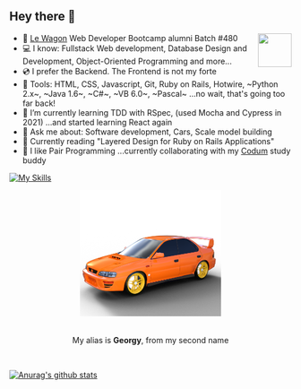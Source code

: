 
## Hey there 👋
<a href="https://www.linkedin.com/in/karl-keller"><img align="right" src="https://live.staticflickr.com/8296/7749079740_113c14cc98_w.jpg" height="60px" width="60px"></a>

- 🌱 [Le Wagon](https://www.lewagon.com/) Web Developer Bootcamp alumni  Batch #480
- 💻 I know: Fullstack Web development, Database Design and Development, Object-Oriented Programming and more...
- 💿 I prefer the Backend. The Frontend is not my forte
- 🔧 Tools: HTML, CSS, Javascript, Git, Ruby on Rails, Hotwire, ~Python 2.x~, ~Java 1.6~, ~C#~, ~VB 6.0~, ~Pascal~ ...no wait, that's going too far back!
- 🌱 I’m currently learning TDD with RSpec, (used Mocha and Cypress in 2021)   ...and started learning React again
- 💬 Ask me about: Software development, Cars, Scale model building
- 📖 Currently reading "Layered Design for Ruby on Rails Applications"
- 👯 I like Pair Programming  ...currently collaborating with my [Codum](https://www.codum.cc/) study buddy

[![My Skills](https://skillicons.dev/icons?i=ruby,rails,html,css,postgres,js,figma,git)](https://skillicons.dev)
<div align="center">
  <img src="https://github.com/Georgy5/Georgy5/blob/master/GC8.rendered.in.DAZ.png?raw=true" width="50%" alt="my_Scooby_3Dmodel" />
  <br />
  <br />
  <p>My alias is <strong>Georgy</strong>, from my second name</p>
  <br />
</div>

[![Anurag's github stats](https://github-readme-stats.vercel.app/api?username=georgy5&theme=vision-friendly-dark)](https://github.com/anuraghazra/github-readme-stats)

<!--
**Georgy5/Georgy5** is a ✨ _special_ ✨ repository because its `README.md` (this file) appears on your GitHub profile.

Here are some ideas to get you started:

- 🔭 I’m currently working on ...
- 🌱 I’m currently learning ...
- 👯 I’m looking to collaborate on ...
- 🤔 I’m looking for help with ...
- 💬 Ask me about ...
- 📫 How to reach me: ...
- 😄 Pronouns: ...
- ⚡ Fun fact: ...
- 📝 Check out ...
-->
